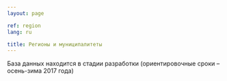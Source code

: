 ```yaml
---
layout: page

ref: region
lang: ru

title: Регионы и муниципалитеты
---
```


База данных находится в стадии разработки (ориентировочные сроки – осень-зима 2017 года)